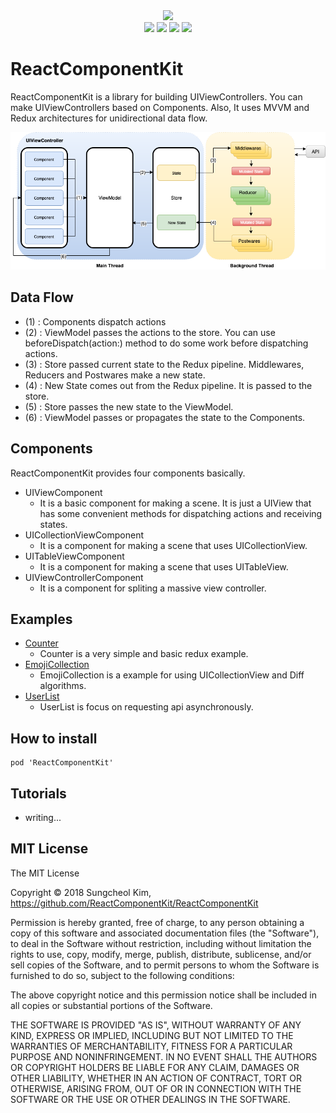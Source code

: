 <div align="center">
	<img src="https://raw.githubusercontent.com/ReactComponentKit/ReactComponentKit/master/art/logo.png">
</div>

<div align="center">
	<img src="https://img.shields.io/badge/iOS-%3E%3D%209.0-green.svg" />
	<img src="https://img.shields.io/badge/Swift-%3E%3D%204.1-orange.svg" />
	<img src="https://img.shields.io/cocoapods/v/ReactComponentKit.svg?style=flat" />
	<img src="https://img.shields.io/github/license/ReactComponentKit/ReactComponentKit.svg" />
</div>


# ReactComponentKit

ReactComponentKit is a library for building UIViewControllers. You can make UIViewControllers based on Components. Also, It uses MVVM and Redux architectures for unidirectional data flow.

<div align="center"><img src="https://raw.githubusercontent.com/ReactComponentKit/ReactComponentKit/master/art/ReactComponentKit.png"></div>

## Data Flow

 * (1) : Components dispatch actions
 * (2) : ViewModel passes the actions to the store. You can use beforeDispatch(action:) method to do some work before dispatching actions.
 * (3) : Store passed current state to the Redux pipeline. Middlewares, Reducers and Postwares make a new state.
 * (4) : New State comes out from the Redux pipeline. It is passed to the store.
 * (5) : Store passes the new state to the ViewModel.
 * (6) : ViewModel passes or propagates the state to the Components.

## Components

ReactComponentKit provides four components basically. 

 * UIViewComponent
 	* It is a basic component for making a scene. It is just a UIView that has some convenient methods for dispatching actions and receiving states.
 * UICollectionViewComponent
 	* It is a component for making a scene that uses UICollectionView.
 * UITableViewComponent
 	* It is a component for making a scene that uses UITableView.
 * UIViewControllerComponent
 	* It is a component for spliting a massive view controller. 

## Examples

 * [Counter](https://github.com/ReactComponentKit/Counter)
	* Counter is a very simple and basic redux example.
 * [EmojiCollection](https://github.com/ReactComponentKit/EmojiCollection)
 	* EmojiCollection is a example for using UICollectionView and Diff algorithms.
 * [UserList](https://github.com/ReactComponentKit/UserList)
	* UserList is focus on requesting api asynchronously.

## How to install

```
pod 'ReactComponentKit'
```

## Tutorials

 * writing...



## MIT License

The MIT License

Copyright © 2018 Sungcheol Kim, https://github.com/ReactComponentKit/ReactComponentKit

Permission is hereby granted, free of charge, to any person obtaining a copy
of this software and associated documentation files (the "Software"), to deal
in the Software without restriction, including without limitation the rights
to use, copy, modify, merge, publish, distribute, sublicense, and/or sell
copies of the Software, and to permit persons to whom the Software is
furnished to do so, subject to the following conditions:

The above copyright notice and this permission notice shall be included in
all copies or substantial portions of the Software.

THE SOFTWARE IS PROVIDED "AS IS", WITHOUT WARRANTY OF ANY KIND, EXPRESS OR
IMPLIED, INCLUDING BUT NOT LIMITED TO THE WARRANTIES OF MERCHANTABILITY,
FITNESS FOR A PARTICULAR PURPOSE AND NONINFRINGEMENT. IN NO EVENT SHALL THE
AUTHORS OR COPYRIGHT HOLDERS BE LIABLE FOR ANY CLAIM, DAMAGES OR OTHER
LIABILITY, WHETHER IN AN ACTION OF CONTRACT, TORT OR OTHERWISE, ARISING FROM,
OUT OF OR IN CONNECTION WITH THE SOFTWARE OR THE USE OR OTHER DEALINGS IN
THE SOFTWARE.
